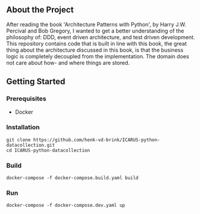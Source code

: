 ## About the Project

After reading the book 'Architecture Patterns with Python', by Harry J.W. Percival and Bob Gregory, I wanted to get a better understanding of the philosophy of: DDD, event driven architecture, and test driven development. This repository contains code that is built in line with this book, the great thing about the architecture discussed in this book, is that the business logic is completely decoupled from the implementation. The domain does not care about how- and where things are stored.

## Getting Started
### Prerequisites
- Docker

### Installation
```
git clone https://github.com/henk-vd-brink/ICARUS-python-datacollection.git
cd ICARUS-python-datacollection
```

### Build
```
docker-compose -f docker-compose.build.yaml build
```

### Run
```
docker-compose -f docker-compose.dev.yaml up
```

